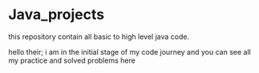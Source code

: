 # Java_projects
this repository contain all basic to high level java code.

hello their;
i am in the initial stage of my code journey and you can see all my practice and solved problems here 
